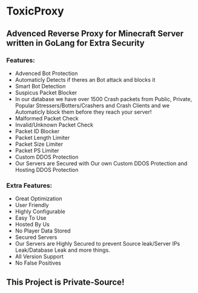 # ToxicProxy

## Advenced Reverse Proxy for Minecraft Server written in GoLang for Extra Security

### Features:
- Advenced Bot Protection
 - Automaticly Detects if theres an Bot attack and blocks it
 - Smart Bot Detection
- Suspicus Packet Blocker
 - In our database we have over 1500 Crash packets from Public, Private, Popular Stressers/Botters/Crashers and Crash Clients and we Automaticly block them before they reach your server!
 - Malformed Packet Check
 - Invalid/Unknown Packet Check
- Packet ID Blocker
- Packet Length Limiter
- Packet Size Limiter
- Packet PS Limiter
- Custom DDOS Protection
 - Our Servers are Secured with Our own Custom DDOS Protection and Hosting DDOS Protection

### Extra Features:
- Great Optimization
- User Friendly
- Highly Configurable
- Easy To Use
- Hosted By Us
- No Player Data Stored
- Secured Servers
 - Our Servers are Highly Secured to prevent Source leak/Server IPs Leak/Database Leak and more things.
- All Version Support
- No False Positives


## This Project is Private-Source!
